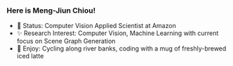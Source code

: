 ### Here is Meng-Jiun Chiou!

- :briefcase: Status: Computer Vision Applied Scientist at Amazon
- :sparkles: Research Interest: Computer Vision, Machine Learning with current focus on Scene Graph Generation
- :heartbeat: Enjoy: Cycling along river banks, coding with a mug of freshly-brewed iced latte

<!-- **Languages and Tools:**
<table>
<tbody>
  <tr>
    <td><img src="./assets/python-logo.png" width=90 style="text-align:center;vertical-align:center" /></td>
    <td><img src="./assets/pytorch-logo-dark.png" width=80 style="text-align:center;vertical-align:center" /></td>
    <td><img src="./assets/scikit-learn-logo.png" width=50 style="text-align:center;vertical-align:center" /></td>
    <td><img src="./assets/LightGBM_logo_black_text.svg" width=70 style="text-align:center;vertical-align:center" /></td>
    <td><img src="./assets/xgboost.png" width=50 style="text-align:center;vertical-align:center" /></td>
    <td><img src="./assets/ubuntu-black-and-orange-on-white.gif" width=80 style="text-align:center;vertical-align:center" /></td>
  </tr>
</tbody>
</table> -->

<!-- ![](https://github-readme-stats.vercel.app/api?username=coldmanck&count_private=true&show_icons=true&hide_rank=false&hide_border=true&include_all_commits=true&theme=default) -->
<!-- ![](https://github-readme-stats.vercel.app/api/top-langs/?username=coldmanck&hide=cuda,c%2B%2B&layout=compact&hide_border=true) -->

<!--
**coldmanck/coldmanck** is a ✨ _special_ ✨ repository because its `README.md` (this file) appears on your GitHub profile.

Here are some ideas to get you started:

- 🔭 I’m currently working on ...
- 🌱 I’m currently learning ...
- 👯 I’m looking to collaborate on ...
- 🤔 I’m looking for help with ...
- 💬 Ask me about ...
- 📫 How to reach me: ...
- 😄 Pronouns: ...
- ⚡ Fun fact: ...
-->
